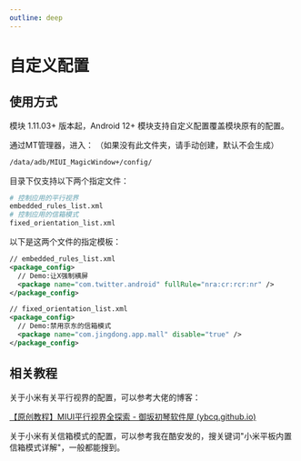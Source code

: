 ```yaml
---
outline: deep
---
```


# 自定义配置

## 使用方式

模块 1.11.03+ 版本起，Android 12+ 模块支持自定义配置覆盖模块原有的配置。

通过MT管理器，进入：
（如果没有此文件夹，请手动创建，默认不会生成）

```bash
/data/adb/MIUI_MagicWindow+/config/
```

目录下仅支持以下两个指定文件：
```bash
# 控制应用的平行视界
embedded_rules_list.xml
# 控制应用的信箱模式
fixed_orientation_list.xml
```

以下是这两个文件的指定模板：

```xml
// embedded_rules_list.xml
<package_config>
  // Demo:让X强制横屏
  <package name="com.twitter.android" fullRule="nra:cr:rcr:nr" />
</package_config>
```


```xml
// fixed_orientation_list.xml
<package_config>
  // Demo:禁用京东的信箱模式
  <package name="com.jingdong.app.mall" disable="true" />
</package_config>
```


## 相关教程

关于小米有关平行视界的配置，可以参考大佬的博客：

[【原创教程】MIUI平行视界全探索 - 御坂初琴软件屋 (ybcq.github.io)](https://ybcq.github.io/2023/02/12/【原创教程】MIUI平行视界全探索/)



关于小米有关信箱模式的配置，可以参考我在酷安发的，搜关键词"小米平板内置信箱模式详解"，一般都能搜到。

